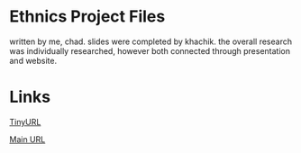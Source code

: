 # Ethnics Project Files

written by me, chad. slides were completed by khachik. the overall research was individually researched, however both connected through presentation and website.  

# Links

[TinyURL](https://tinyurl.com/per2ethnics)

[Main URL](https://ep-beige.vercel.app)
